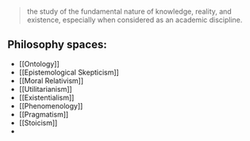 >the study of the fundamental nature of knowledge, reality, and existence, especially when considered as an academic discipline.



## Philosophy spaces:
- [[Ontology]]
- [[Epistemological Skepticism]]
- [[Moral Relativism]]
- [[Utilitarianism]]
- [[Existentialism]]
- [[Phenomenology]]
- [[Pragmatism]]
- [[Stoicism]]
- 

